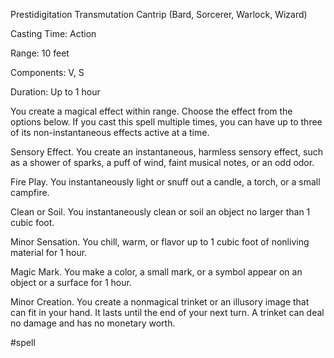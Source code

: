 Prestidigitation
Transmutation Cantrip (Bard, Sorcerer, Warlock, Wizard)

Casting Time: Action

Range: 10 feet

Components: V, S

Duration: Up to 1 hour

You create a magical effect within range. Choose the effect from the options below. If you cast this spell multiple times, you can have up to three of its non-instantaneous effects active at a time.

Sensory Effect. You create an instantaneous, harmless sensory effect, such as a shower of sparks, a puff of wind, faint musical notes, or an odd odor.

Fire Play. You instantaneously light or snuff out a candle, a torch, or a small campfire.

Clean or Soil. You instantaneously clean or soil an object no larger than 1 cubic foot.

Minor Sensation. You chill, warm, or flavor up to 1 cubic foot of nonliving material for 1 hour.

Magic Mark. You make a color, a small mark, or a symbol appear on an object or a surface for 1 hour.

Minor Creation. You create a nonmagical trinket or an illusory image that can fit in your hand. It lasts until the end of your next turn. A trinket can deal no damage and has no monetary worth.

#spell